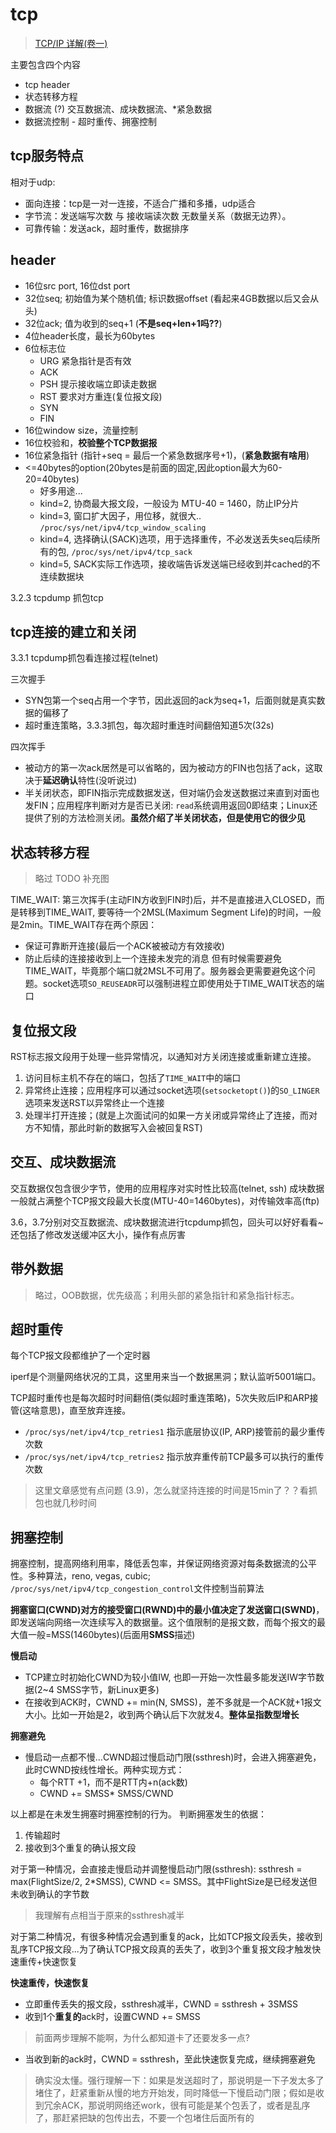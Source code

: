 # tcp

> [TCP/IP 详解(卷一)](http://www.52im.net/topic-tcpipvol1.html)

主要包含四个内容
- tcp header
- 状态转移方程
- 数据流 (?) 交互数据流、成块数据流、*紧急数据
- 数据流控制 - 超时重传、拥塞控制

## tcp服务特点

相对于udp: 
- 面向连接：tcp是一对一连接，不适合广播和多播，udp适合
- 字节流：发送端写次数 与 接收端读次数 无数量关系（数据无边界）。
- 可靠传输：发送ack，超时重传，数据排序


## header

- 16位src port, 16位dst port
- 32位seq; 初始值为某个随机值; 标识数据offset (看起来4GB数据以后又会从头)
- 32位ack; 值为收到的seq+1 (**不是seq+len+1吗??**)
- 4位header长度，最长为60bytes
- 6位标志位
  - URG 紧急指针是否有效
  - ACK 
  - PSH 提示接收端立即读走数据
  - RST 要求对方重连(复位报文段)
  - SYN
  - FIN
- 16位window size，流量控制
- 16位校验和，**校验整个TCP数据报**
- 16位紧急指针 (指针+seq = 最后一个紧急数据序号+1)，(**紧急数据有啥用**)
- <=40bytes的option(20bytes是前面的固定,因此option最大为60-20=40bytes)
  - 好多用途...
  - kind=2, 协商最大报文段，一般设为 MTU-40 = 1460，防止IP分片
  - kind=3, 窗口扩大因子，用位移，就很大.. `/proc/sys/net/ipv4/tcp_window_scaling`
  - kind=4, 选择确认(SACK)选项，用于选择重传，不必发送丢失seq后续所有的包, `/proc/sys/net/ipv4/tcp_sack`
  - kind=5, SACK实际工作选项，接收端告诉发送端已经收到并cached的不连续数据块

3.2.3 tcpdump 抓包tcp

## tcp连接的建立和关闭

3.3.1 tcpdump抓包看连接过程(telnet)

三次握手
- SYN包第一个seq占用一个字节，因此返回的ack为seq+1，后面则就是真实数据的偏移了
- 超时重连策略，3.3.3抓包，每次超时重连时间翻倍知道5次(32s)

四次挥手
- 被动方的第一次ack居然是可以省略的，因为被动方的FIN也包括了ack，这取决于**延迟确认**特性(没听说过)
- 半关闭状态，即FIN指示完成数据发送，但对端仍会发送数据过来直到对面也发FIN；应用程序判断对方是否已关闭: `read`系统调用返回0即结束；Linux还提供了别的方法检测关闭。**虽然介绍了半关闭状态，但是使用它的很少见**

## 状态转移方程

> 略过 TODO 补充图

TIME_WAIT: 第三次挥手(主动FIN方收到FIN时)后，并不是直接进入CLOSED，而是转移到TIME_WAIT, 要等待一个2MSL(Maximum Segment Life)的时间，一般是2min。TIME_WAIT存在两个原因：
- 保证可靠断开连接(最后一个ACK被被动方有效接收)
- 防止后续的连接接收到上一个连接未发完的消息
但有时候需要避免TIME_WAIT，毕竟那个端口就2MSL不可用了。服务器会更需要避免这个问题。socket选项`SO_REUSEADR`可以强制进程立即使用处于TIME_WAIT状态的端口

## 复位报文段

RST标志报文段用于处理一些异常情况，以通知对方关闭连接或重新建立连接。

1. 访问目标主机不存在的端口，包括了`TIME_WAIT`中的端口
2. 异常终止连接；应用程序可以通过socket选项(`setsocketopt()`)的`SO_LINGER`选项来发送RST以异常终止一个连接
3. 处理半打开连接；(就是上次面试问的如果一方关闭或异常终止了连接，而对方不知情，那此时新的数据写入会被回复RST)

## 交互、成块数据流

交互数据仅包含很少字节，使用的应用程序对实时性比较高(telnet, ssh)
成块数据一般就占满整个TCP报文段最大长度(MTU-40=1460bytes)，对传输效率高(ftp)

3.6，3.7分别对交互数据流、成块数据流进行tcpdump抓包，回头可以好好看看~还包括了修改发送缓冲区大小，操作有点厉害

## 带外数据

> 略过，OOB数据，优先级高；利用头部的紧急指针和紧急指针标志。

## 超时重传

每个TCP报文段都维护了一个定时器

iperf是个测量网络状况的工具，这里用来当一个数据黑洞；默认监听5001端口。

TCP超时重传也是每次超时时间翻倍(类似超时重连策略)，5次失败后IP和ARP接管(这啥意思)，直至放弃连接。

- `/proc/sys/net/ipv4/tcp_retries1` 指示底层协议(IP, ARP)接管前的最少重传次数
- `/proc/sys/net/ipv4/tcp_retries2` 指示放弃重传前TCP最多可以执行的重传次数

> 这里文章感觉有点问题 (3.9)，怎么就坚持连接的时间是15min了？？看抓包也就几秒时间

## 拥塞控制

拥塞控制，提高网络利用率，降低丢包率，并保证网络资源对每条数据流的公平性。多种算法，reno, vegas, cubic;
`/proc/sys/net/ipv4/tcp_congestion_control`文件控制当前算法

**拥塞窗口(CWND)对方的接受窗口(RWND)中的最小值决定了发送窗口(SWND)**，即发送端向网络一次连续写入的数据量。这个值限制的是报文数，而每个报文的最大值一般=MSS(1460bytes)(后面用**SMSS**描述)

**慢启动**
- TCP建立时初始化CWND为较小值IW, 也即一开始一次性最多能发送IW字节数据(2~4 SMSS字节，新Linux更多)
- 在接收到ACK时，CWND += min(N, SMSS)，差不多就是一个ACK就+1报文大小。比如一开始是2，收到两个确认后下次就发4。**整体呈指数型增长**

**拥塞避免**
- 慢启动一点都不慢...CWND超过慢启动门限(ssthresh)时，会进入拥塞避免，此时CWND按线性增长。两种实现方式：
  - 每个RTT +1，而不是RTT内+n(ack数)
  - CWND += SMSS* SMSS/CWND

以上都是在未发生拥塞时拥塞控制的行为。
判断拥塞发生的依据：
1. 传输超时
2. 接收到3个重复的确认报文段

对于第一种情况，会直接走慢启动并调整慢启动门限(ssthresh): ssthresh = max(FlightSize/2, 2*SMSS), CWND <= SMSS。其中FlightSize是已经发送但未收到确认的字节数

> 我理解有点相当于原来的ssthresh减半

对于第二种情况，有很多种情况会遇到重复的ack，比如TCP报文段丢失，接收到乱序TCP报文段...为了确认TCP报文段真的丢失了，收到3个重复报文段才触发快速重传+快速恢复

**快速重传，快速恢复**

- 立即重传丢失的报文段，ssthresh减半，CWND = ssthresh + 3SMSS
- 收到1个**重复的**ack时，设置CWND += SMSS
> 前面两步理解不能啊，为什么都知道卡了还要发多一点?
- 当收到新的ack时，CWND = ssthresh，至此快速恢复完成，继续拥塞避免

> 确实没太懂。强行理解一下：如果是发送超时了，那说明是一下子发太多了堵住了，赶紧重新从慢的地方开始发，同时降低一下慢启动门限；假如是收到冗余ACK，那说明网络还work，很有可能是某个包丢了，或者是乱序了，那赶紧把缺的包传出去，不要一个包堵住后面所有的
